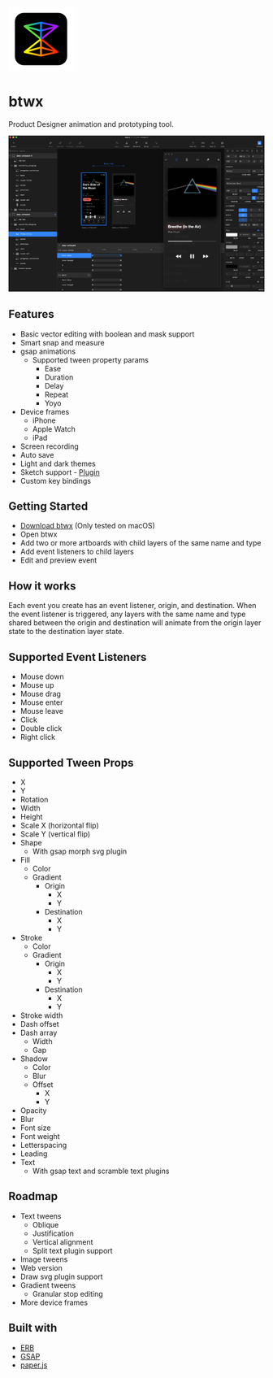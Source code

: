 ![icon](assets/icons/128x128.png)

# btwx

Product Designer animation and prototyping tool.

![demo screen](demo-screen.png)

## Features

- Basic vector editing with boolean and mask support
- Smart snap and measure
- gsap animations
  - Supported tween property params
    - Ease
    - Duration
    - Delay
    - Repeat
    - Yoyo
- Device frames
  - iPhone
  - Apple Watch
  - iPad
- Screen recording
- Auto save
- Light and dark themes
- Sketch support - [Plugin](https://github.com/endswithak/btwx-sketch-plugin)
- Custom key bindings

## Getting Started

- [Download btwx](../../releases/v1.2.1-beta) (Only tested on macOS)
- Open btwx
- Add two or more artboards with child layers of the same name and type
- Add event listeners to child layers
- Edit and preview event

## How it works

Each event you create has an event listener, origin, and destination. When the event listener is triggered, any layers with the same name and type shared between the origin and destination will animate from the origin layer state to the destination layer state.

## Supported Event Listeners

- Mouse down
- Mouse up
- Mouse drag
- Mouse enter
- Mouse leave
- Click
- Double click
- Right click

## Supported Tween Props

- X
- Y
- Rotation
- Width
- Height
- Scale X (horizontal flip)
- Scale Y (vertical flip)
- Shape
  - With gsap morph svg plugin
- Fill
  - Color
  - Gradient
    - Origin
      - X
      - Y
    - Destination
      - X
      - Y
- Stroke
  - Color
  - Gradient
    - Origin
      - X
      - Y
    - Destination
      - X
      - Y
- Stroke width
- Dash offset
- Dash array
  - Width
  - Gap
- Shadow
  - Color
  - Blur
  - Offset
    - X
    - Y
- Opacity
- Blur
- Font size
- Font weight
- Letterspacing
- Leading
- Text
  - With gsap text and scramble text plugins

## Roadmap

- Text tweens
  - Oblique
  - Justification
  - Vertical alignment
  - Split text plugin support
- Image tweens
- Web version
- Draw svg plugin support
- Gradient tweens
  - Granular stop editing
- More device frames

## Built with

- [ERB](https://github.com/electron-react-boilerplate/electron-react-boilerplate)
- [GSAP](https://greensock.com/)
- [paper.js](https://github.com/paperjs/paper.js)
